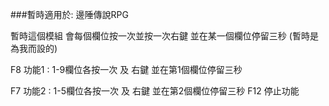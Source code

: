 ###暫時適用於: 邊陲傳說RPG

暫時這個模組
會每個欄位按一次並按一次右鍵 並在某一個欄位停留三秒 (暫時是為我而設的)

F8 功能1 : 1-9欄位各按一次 及 右鍵 並在第1個欄位停留三秒

F7 功能2 : 1-5欄位各按一次 及 右鍵 並在第2個欄位停留三秒
F12 停止功能
